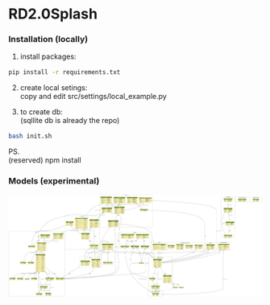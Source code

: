 # RD2.0Splash

### Installation (locally)

1. install packages:  
```sh
pip install -r requirements.txt
```

2. create local setings:  
copy and edit src/settings/local_example.py  

3. to create db:  
(sqllite db is already the repo)  
```sh
bash init.sh
```

PS.  
(reserved) npm install  



### Models (experimental)
![alt tag](https://raw.githubusercontent.com/trouvaay/RD2.0Splash/master/src/data/models.png?token=ADtmsop5V-2k5Onh5CP5ZdS3G67pviyYks5VurGnwA%3D%3D)


